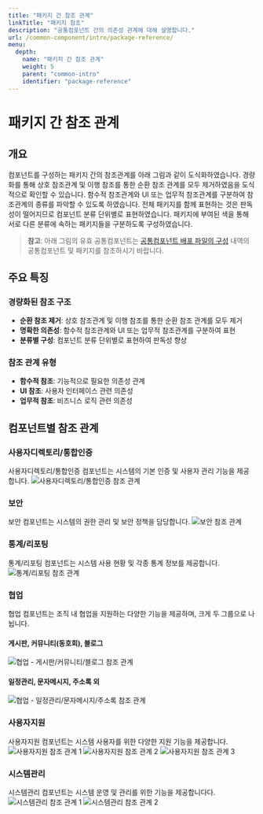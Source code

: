 ```yaml
---
title: "패키지 간 참조 관계"
linkTitle: "패키지 참조"
description: "공통컴포넌트 간의 의존성 관계에 대해 설명합니다."
url: /common-component/intro/package-reference/
menu:
  depth:
    name: "패키지 간 참조 관계"
    weight: 5
    parent: "common-intro"
    identifier: "package-reference"
---
```


# 패키지 간 참조 관계

## 개요

컴포넌트를 구성하는 패키지 간의 참조관계를 아래 그림과 같이 도식화하였습니다. 경량화를 통해 상호 참조관계 및 이행 참조를 통한 순환 참조 관계를 모두 제거하였음을 도식적으로 확인할 수 있습니다. 함수적 참조관계와 UI 또는 업무적 참조관계를 구분하여 참조관계의 종류를 파악할 수 있도록 하였습니다. 전체 패키지를 함께 표현하는 것은 판독성이 떨어지므로 컴포넌트 분류 단위별로 표현하였습니다. 패키지에 부여된 색을 통해 서로 다른 분류에 속하는 패키지들을 구분하도록 구성하였습니다.

> **참고**: 아래 그림의 유효 공통컴포넌트는 [공통컴포넌트 배포 파일의 구성](/common-component/intro/deployment-structure) 내역의 공통컴포넌트 및 패키지를 참조하시기 바랍니다.

## 주요 특징

### 경량화된 참조 구조
- **순환 참조 제거**: 상호 참조관계 및 이행 참조를 통한 순환 참조 관계를 모두 제거
- **명확한 의존성**: 함수적 참조관계와 UI 또는 업무적 참조관계를 구분하여 표현
- **분류별 구성**: 컴포넌트 분류 단위별로 표현하여 판독성 향상

### 참조 관계 유형
- **함수적 참조**: 기능적으로 필요한 의존성 관계
- **UI 참조**: 사용자 인터페이스 관련 의존성
- **업무적 참조**: 비즈니스 로직 관련 의존성

## 컴포넌트별 참조 관계

### 사용자디렉토리/통합인증

사용자디렉토리/통합인증 컴포넌트는 시스템의 기본 인증 및 사용자 관리 기능을 제공합니다.
![사용자디렉토리/통합인증 참조 관계](./images/user-auth-dependency.jpg)

### 보안

보안 컴포넌트는 시스템의 권한 관리 및 보안 정책을 담당합니다.
![보안 참조 관계](./images/security-dependency.jpg)


### 통계/리포팅

통계/리포팅 컴포넌트는 시스템 사용 현황 및 각종 통계 정보를 제공합니다.
![통계/리포팅 참조 관계](./images/statistics-dependency.jpg)


### 협업

협업 컴포넌트는 조직 내 협업을 지원하는 다양한 기능을 제공하며, 크게 두 그룹으로 나뉩니다.

#### 게시판, 커뮤니티(동호회), 블로그
![협업 - 게시판/커뮤니티/블로그 참조 관계](./images/collaboration-board-dependency.jpg)


#### 일정관리, 문자메시지, 주소록 외
![협업 - 일정관리/문자메시지/주소록 참조 관계](./images/collaboration-schedule-dependency.jpg)


### 사용자지원

사용자지원 컴포넌트는 시스템 사용자를 위한 다양한 지원 기능을 제공합니다.
![사용자지원 참조 관계 1](./images/user-support-dependency01.jpg)
![사용자지원 참조 관계 2](./images/user-support-dependency02.jpg)
![사용자지원 참조 관계 3](./images/user-support-dependency03.jpg)


### 시스템관리

시스템관리 컴포넌트는 시스템 운영 및 관리를 위한 기능을 제공합니다다.
![시스템관리 참조 관계 1](./images/system-management-dependency01.jpg)
![시스템관리 참조 관계 2](./images/system-management-dependency02.jpg)